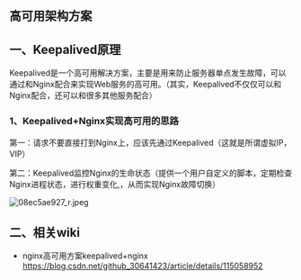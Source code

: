 ## 高可用架构方案

## 一、Keepalived原理

Keepalived是一个高可用解决方案，主要是用来防止服务器单点发生故障，可以通过和Nginx配合来实现Web服务的高可用。（其实，Keepalived不仅仅可以和Nginx配合，还可以和很多其他服务配合）

### 1、Keepalived+Nginx实现高可用的思路

第一：请求不要直接打到Nginx上，应该先通过Keepalived（这就是所谓虚拟IP，VIP）

第二：Keepalived监控Nginx的生命状态（提供一个用户自定义的脚本，定期检查Nginx进程状态，进行权重变化,，从而实现Nginx故障切换）

![08ec5ae927_r.jpeg](https://pic.imgdb.cn/item/62d7bf6df54cd3f937ca5b10.jpg)

## 二、相关wiki

- nginx高可用方案keepalived+nginx https://blog.csdn.net/github_30641423/article/details/115058952 